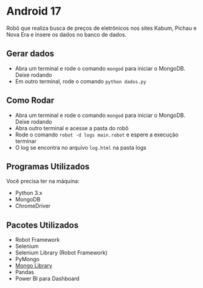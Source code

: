 # Android 17

Robô que realiza busca de preços de eletrônicos nos sites Kabum, Pichau e Nova Era e insere os dados no banco de dados.

## Gerar dados

- Abra um terminal e rode o comando ```mongod``` para iniciar o MongoDB. Deixe rodando
- Em outro terminal, rode o comando ```python dados.py```

## Como Rodar

- Abra um terminal e rode o comando ```mongod``` para iniciar o MongoDB. Deixe rodando
- Abra outro terminal e acesse a pasta do robô
- Rode o comando ```robot -d logs main.robot``` e espere a execução terminar
- O log se encontra no arquivo ```log.html``` na pasta logs

## Programas Utilizados

Você precisa ter na máquina:

- Python 3.x
- MongoDB
- ChromeDriver

## Pacotes Utilizados

- Robot Framework
- Selenium
- Selenium Library (Robot Framework)
- PyMongo
- [Mongo Library](https://github.com/rafinhacarneiro/mongolibrary)
- Pandas
- Power BI para Dashboard
